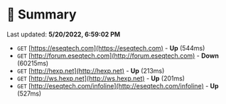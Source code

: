 # 📖 Summary
Last updated: **5/20/2022, 6:59:02 PM**

- `GET` [https://eseqtech.com](https://eseqtech.com) - **Up** (544ms)
- `GET` [http://forum.eseqtech.com](http://forum.eseqtech.com) - **Down** (60215ms)
- `GET` [http://hexp.net](http://hexp.net) - **Up** (213ms)
- `GET` [http://ws.hexp.net](http://ws.hexp.net) - **Up** (201ms)
- `GET` [http://eseqtech.com/infoline](http://eseqtech.com/infoline) - **Up** (527ms)
